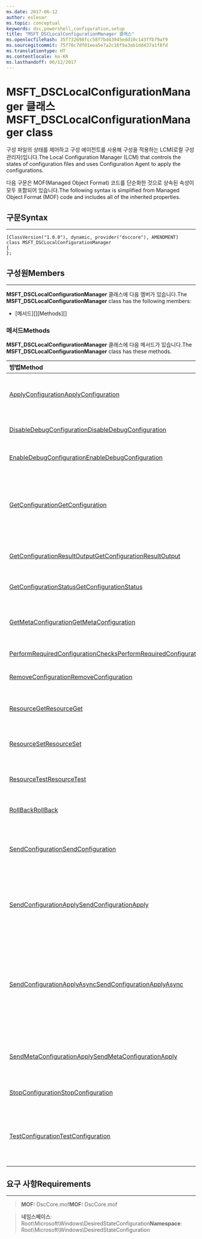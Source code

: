 ```yaml
---
ms.date: 2017-06-12
author: eslesar
ms.topic: conceptual
keywords: dsc,powershell,configuration,setup
title: "MSFT_DSCLocalConfigurationManager 클래스"
ms.openlocfilehash: 35f732698fcc58f7bd43945edd10c143ffb79af9
ms.sourcegitcommit: 75f70c7df01eea5e7a2c16f9a3ab1dd437a1f8fd
ms.translationtype: HT
ms.contentlocale: ko-KR
ms.lasthandoff: 06/12/2017
---
```

# <a name="msftdsclocalconfigurationmanager-class"></a><span data-ttu-id="9198b-103">MSFT_DSCLocalConfigurationManager 클래스</span><span class="sxs-lookup"><span data-stu-id="9198b-103">MSFT_DSCLocalConfigurationManager class</span></span>

<span data-ttu-id="9198b-104">구성 파일의 상태를 제어하고 구성 에이전트를 사용해 구성을 적용하는 LCM(로컬 구성 관리자)입니다.</span><span class="sxs-lookup"><span data-stu-id="9198b-104">The Local Configuration Manager (LCM) that controls the states of configuration files and uses Configuration Agent to apply the configurations.</span></span>

<span data-ttu-id="9198b-105">다음 구문은 MOF(Managed Object Format) 코드를 단순화한 것으로 상속된 속성이 모두 포함되어 있습니다.</span><span class="sxs-lookup"><span data-stu-id="9198b-105">The following syntax is simplified from Managed Object Format (MOF) code and includes all of the inherited properties.</span></span>

## <a name="syntax"></a><span data-ttu-id="9198b-106">구문</span><span class="sxs-lookup"><span data-stu-id="9198b-106">Syntax</span></span>
------

``` syntax
[ClassVersion("1.0.0"), dynamic, provider("dsccore"), AMENDMENT]
class MSFT_DSCLocalConfigurationManager
{
};
```

## <a name="members"></a><span data-ttu-id="9198b-107">구성원</span><span class="sxs-lookup"><span data-stu-id="9198b-107">Members</span></span>
-------

<span data-ttu-id="9198b-108">**MSFT_DSCLocalConfigurationManager** 클래스에 다음 멤버가 있습니다.</span><span class="sxs-lookup"><span data-stu-id="9198b-108">The **MSFT_DSCLocalConfigurationManager** class has the following members:</span></span>

-   <span data-ttu-id="9198b-109">[메서드][]</span><span class="sxs-lookup"><span data-stu-id="9198b-109">[Methods][]</span></span>

### <a name="methods"></a><span data-ttu-id="9198b-110">메서드</span><span class="sxs-lookup"><span data-stu-id="9198b-110">Methods</span></span>

<span data-ttu-id="9198b-111">**MSFT_DSCLocalConfigurationManager** 클래스에 다음 메서드가 있습니다.</span><span class="sxs-lookup"><span data-stu-id="9198b-111">The **MSFT_DSCLocalConfigurationManager** class has these methods.</span></span>

|<span data-ttu-id="9198b-112">방법</span><span class="sxs-lookup"><span data-stu-id="9198b-112">Method</span></span> |<span data-ttu-id="9198b-113">설명</span><span class="sxs-lookup"><span data-stu-id="9198b-113">Description</span></span> |
|:--- |:---|
| [<span data-ttu-id="9198b-114">ApplyConfiguration</span><span class="sxs-lookup"><span data-stu-id="9198b-114">ApplyConfiguration</span></span>](msft-dsclocalconfigurationmanager-applyconfiguration.md)| <span data-ttu-id="9198b-115">구성 에이전트를 사용해 보류 중인 구성을 적용합니다.</span><span class="sxs-lookup"><span data-stu-id="9198b-115">Uses the Configuration Agent to apply the configuration that is pending.</span></span>| 
| [<span data-ttu-id="9198b-116">DisableDebugConfiguration</span><span class="sxs-lookup"><span data-stu-id="9198b-116">DisableDebugConfiguration</span></span>](msft-dsclocalconfigurationmanager-disabledebugconfiguration.md)| <span data-ttu-id="9198b-117">DSC 리소스 디버깅을 사용하지 않도록 설정합니다.</span><span class="sxs-lookup"><span data-stu-id="9198b-117">Disables DSC resource debugging.</span></span>| 
| [<span data-ttu-id="9198b-118">EnableDebugConfiguration</span><span class="sxs-lookup"><span data-stu-id="9198b-118">EnableDebugConfiguration</span></span>](msft-dsclocalconfigurationmanager-enabledebugconfiguration.md)| <span data-ttu-id="9198b-119">DSC 리소스 디버깅을 사용하도록 설정합니다.</span><span class="sxs-lookup"><span data-stu-id="9198b-119">Enables DSC resource debugging.</span></span>| 
| [<span data-ttu-id="9198b-120">GetConfiguration</span><span class="sxs-lookup"><span data-stu-id="9198b-120">GetConfiguration</span></span>](msft-dsclocalconfigurationmanager-getconfiguration.md)| <span data-ttu-id="9198b-121">구성 문서를 관리 노드로 보내고, 구성 에이전트의 **Get** 메서드를 사용해 구성을 적용합니다.</span><span class="sxs-lookup"><span data-stu-id="9198b-121">Sends the configuration document to the managed node and uses the **Get** method of the Configuration Agent to apply the configuration.</span></span>| 
| [<span data-ttu-id="9198b-122">GetConfigurationResultOutput</span><span class="sxs-lookup"><span data-stu-id="9198b-122">GetConfigurationResultOutput</span></span>](msft-dsclocalconfigurationmanager-getconfigurationresultoutput.md)| <span data-ttu-id="9198b-123">특정 작업과 관련된 구성 에이전트 출력을 가져옵니다.</span><span class="sxs-lookup"><span data-stu-id="9198b-123">Gets the Configuration Agent output relating to a specific job.</span></span>| 
| [<span data-ttu-id="9198b-124">GetConfigurationStatus</span><span class="sxs-lookup"><span data-stu-id="9198b-124">GetConfigurationStatus</span></span>](msft-dsclocalconfigurationmanager-getconfigurationstatus.md)| <span data-ttu-id="9198b-125">구성 상태 기록을 가져옵니다.</span><span class="sxs-lookup"><span data-stu-id="9198b-125">Get the configuration status history.</span></span>| 
| [<span data-ttu-id="9198b-126">GetMetaConfiguration</span><span class="sxs-lookup"><span data-stu-id="9198b-126">GetMetaConfiguration</span></span>](msft-dsclocalconfigurationmanager-getmetaconfiguration.md)| <span data-ttu-id="9198b-127">구성 에이전트를 제어하는 데 사용되는 LCM 설정을 가져옵니다.</span><span class="sxs-lookup"><span data-stu-id="9198b-127">Gets the LCM settings that are used to control Configuration Agent.</span></span>| 
| [<span data-ttu-id="9198b-128">PerformRequiredConfigurationChecks</span><span class="sxs-lookup"><span data-stu-id="9198b-128">PerformRequiredConfigurationChecks</span></span>](msft-dsclocalconfigurationmanager-performrequiredconfigurationchecks.md)| <span data-ttu-id="9198b-129">일관성 확인을 시작합니다.</span><span class="sxs-lookup"><span data-stu-id="9198b-129">Starts the consistency check.</span></span>| 
| [<span data-ttu-id="9198b-130">RemoveConfiguration</span><span class="sxs-lookup"><span data-stu-id="9198b-130">RemoveConfiguration</span></span>](msft-dsclocalconfigurationmanager-removeconfiguration.md)| <span data-ttu-id="9198b-131">구성 파일을 제거합니다.</span><span class="sxs-lookup"><span data-stu-id="9198b-131">Removes the configuration files.</span></span>| 
| [<span data-ttu-id="9198b-132">ResourceGet</span><span class="sxs-lookup"><span data-stu-id="9198b-132">ResourceGet</span></span>](msft-dsclocalconfigurationmanager-resourceget.md)| <span data-ttu-id="9198b-133">DSC 리소스의 **Get** 메서드를 직접 호출합니다.</span><span class="sxs-lookup"><span data-stu-id="9198b-133">Directly calls the **Get** method of a DSC resource.</span></span>| 
| [<span data-ttu-id="9198b-134">ResourceSet</span><span class="sxs-lookup"><span data-stu-id="9198b-134">ResourceSet</span></span>](msft-dsclocalconfigurationmanager-resourceset.md)| <span data-ttu-id="9198b-135">DSC 리소스의 **Set** 메서드를 직접 호출합니다.</span><span class="sxs-lookup"><span data-stu-id="9198b-135">Directly calls the **Set** method of a DSC resource.</span></span>| 
| [<span data-ttu-id="9198b-136">ResourceTest</span><span class="sxs-lookup"><span data-stu-id="9198b-136">ResourceTest</span></span>](msft-dsclocalconfigurationmanager-resourcetest.md)| <span data-ttu-id="9198b-137">DSC 리소스의 **Test** 메서드를 직접 호출합니다.</span><span class="sxs-lookup"><span data-stu-id="9198b-137">Directly calls the **Test** method of a DSC resource.</span></span>| 
| [<span data-ttu-id="9198b-138">RollBack</span><span class="sxs-lookup"><span data-stu-id="9198b-138">RollBack</span></span>](msft-dsclocalconfigurationmanager-rollback.md)| <span data-ttu-id="9198b-139">이전 구성으로 롤백합니다.</span><span class="sxs-lookup"><span data-stu-id="9198b-139">Rolls back to a previous configuration.</span></span>| 
| [<span data-ttu-id="9198b-140">SendConfiguration</span><span class="sxs-lookup"><span data-stu-id="9198b-140">SendConfiguration</span></span>](msft-dsclocalconfigurationmanager-sendconfiguration.md)| <span data-ttu-id="9198b-141">구성 문서를 관리 노드로 보내고 보류 중인 변경으로 저장합니다.</span><span class="sxs-lookup"><span data-stu-id="9198b-141">Sends the configuration document to the managed node and saves it as a pending change.</span></span>| 
| [<span data-ttu-id="9198b-142">SendConfigurationApply</span><span class="sxs-lookup"><span data-stu-id="9198b-142">SendConfigurationApply</span></span>](msft-dsclocalconfigurationmanager-sendconfigurationapply.md)| <span data-ttu-id="9198b-143">구성 문서를 관리 노드로 보내고, 구성 에이전트를 사용해 구성을 적용합니다.</span><span class="sxs-lookup"><span data-stu-id="9198b-143">Sends the configuration document to the managed node and uses the Configuration Agent to apply the configuration.</span></span>| 
| [<span data-ttu-id="9198b-144">SendConfigurationApplyAsync</span><span class="sxs-lookup"><span data-stu-id="9198b-144">SendConfigurationApplyAsync</span></span>](msft-dsclocalconfigurationmanager-sendconfigurationapplyasync.md)| <span data-ttu-id="9198b-145">구성 문서를 관리 노드로 보내고, 구성 에이전트를 사용해 구성을 적용합니다.</span><span class="sxs-lookup"><span data-stu-id="9198b-145">Send the configuration document to the managed node and start using the Configuration Agent to apply the configuration.</span></span> <span data-ttu-id="9198b-146">GetConfigurationResultOutput을 사용해 결과 출력을 검색합니다.</span><span class="sxs-lookup"><span data-stu-id="9198b-146">Use GetConfigurationResultOutput to retrieve result output.</span></span>| 
| [<span data-ttu-id="9198b-147">SendMetaConfigurationApply</span><span class="sxs-lookup"><span data-stu-id="9198b-147">SendMetaConfigurationApply</span></span>](msft-dsclocalconfigurationmanager-sendmetaconfigurationapply.md)| <span data-ttu-id="9198b-148">구성 에이전트를 제어하는 데 사용되는 LCM 설정을 구성합니다.</span><span class="sxs-lookup"><span data-stu-id="9198b-148">Sets the LCM settings that are used to control the Configuration Agent.</span></span>| 
| [<span data-ttu-id="9198b-149">StopConfiguration</span><span class="sxs-lookup"><span data-stu-id="9198b-149">StopConfiguration</span></span>](msft-dsclocalconfigurationmanager-stopconfiguration.md)| <span data-ttu-id="9198b-150">진행 중인 구성을 중지합니다.</span><span class="sxs-lookup"><span data-stu-id="9198b-150">Stops the configuration that is in progress.</span></span>| 
| [<span data-ttu-id="9198b-151">TestConfiguration</span><span class="sxs-lookup"><span data-stu-id="9198b-151">TestConfiguration</span></span>](msft-dsclocalconfigurationmanager-testconfiguration.md)| <span data-ttu-id="9198b-152">구성 문서를 관리 노드로 보내고, 문서에 대해 현재 구성을 확인합니다.</span><span class="sxs-lookup"><span data-stu-id="9198b-152">Sends the configuration document to the managed node and verifies the current configuration against the document.</span></span>| 



 

## <a name="requirements"></a><span data-ttu-id="9198b-153">요구 사항</span><span class="sxs-lookup"><span data-stu-id="9198b-153">Requirements</span></span>
------------
><span data-ttu-id="9198b-154">**MOF:** DscCore.mof</span><span class="sxs-lookup"><span data-stu-id="9198b-154">**MOF:** DscCore.mof</span></span>

><span data-ttu-id="9198b-155">**네임스페이스**: Root\Microsoft\Windows\DesiredStateConfiguration</span><span class="sxs-lookup"><span data-stu-id="9198b-155">**Namespace**: Root\Microsoft\Windows\DesiredStateConfiguration</span></span>



 

 



